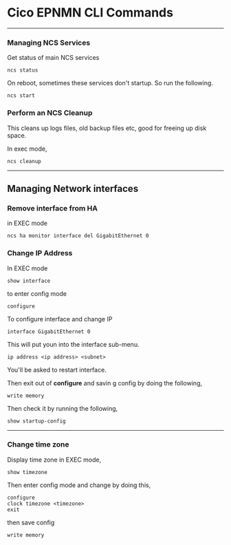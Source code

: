 # Cico EPNMN CLI Commands
---

### Managing NCS Services

Get status of main NCS services

```
ncs status
```

On reboot, sometimes these services don't startup. So run the following.

```
ncs start
```

### Perform an NCS Cleanup
This cleans up logs files, old backup files etc, good for freeing up disk space.

In exec mode, 

```
ncs cleanup
```

---
## Managing Network interfaces

###  Remove interface from HA

in EXEC mode
```
ncs ha monitor interface del GigabitEthernet 0
```

### Change IP Address 
In EXEC mode
```
show interface
```

to enter config mode
```
configure
```

To configure interface and change IP
```
interface GigabitEthernet 0
```

This will put youn into the interface sub-menu.
```
ip address <ip address> <subnet>
```

You'll be asked to restart interface.

Then exit out of **configure** and savin g config by doing the following,
```
write memory
```

Then check it by running the following,
```
show startup-config
```
---

### Change time zone

Display time zone in EXEC mode,
```
show timezone
```

Then enter config mode and change by doing this,
```
configure
clock timezone <timezone>
exit
```
then save config
```
write memory
```


